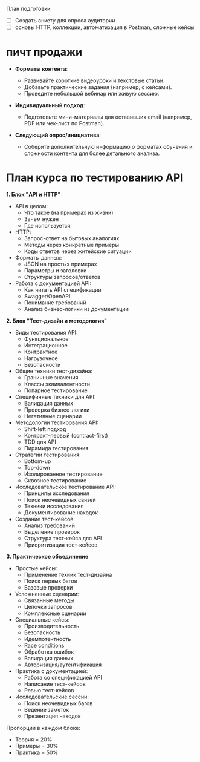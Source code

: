 План подготовки
- [ ] Создать анкету для опроса аудитории
- [ ] основы HTTP, коллекции, автоматизация в Postman, сложные кейсы

# пичт продажи
- **Форматы контента**:
    
    - Развивайте короткие видеоуроки и текстовые статьи.
    - Добавьте практические задания (например, с кейсами).
    - Проведите небольшой вебинар или живую сессию.
- **Индивидуальный подход**:
    
    - Подготовьте мини-материалы для оставивших email (например, PDF или чек-лист по Postman).
- **Следующий опрос/инициатива**:
    
    - Соберите дополнительную информацию о форматах обучения и сложности контента для более детального анализа.


# **План курса по тестированию API**

**1. Блок "API и HTTP"** 
- API в целом:
  - Что такое (на примерах из жизни)
  - Зачем нужен
  - Где используется
- HTTP:
  - Запрос-ответ на бытовых аналогиях
  - Методы через конкретные примеры
  - Коды ответов через житейские ситуации
- Форматы данных:
  - JSON на простых примерах
  - Параметры и заголовки
  - Структуры запросов/ответов
- Работа с документацией API:
  - Как читать API спецификации
  - Swagger/OpenAPI
  - Понимание требований
  - Анализ бизнес-логики из документации

**2. Блок "Тест-дизайн и методология"**
- Виды тестирования API:
  - Функциональное
  - Интеграционное
  - Контрактное
  - Нагрузочное
  - Безопасности
- Общие техники тест-дизайна:
  - Граничные значения
  - Классы эквивалентности
  - Попарное тестирование
- Специфичные техники для API:
  - Валидация данных
  - Проверка бизнес-логики
  - Негативные сценарии
- Методологии тестирования API:
  - Shift-left подход
  - Контракт-первый (contract-first)
  - TDD для API
  - Пирамида тестирования
- Стратегии тестирования:
  - Bottom-up
  - Top-down
  - Изолированное тестирование
  - Сквозное тестирование
- Исследовательское тестирование API:
  - Принципы исследования
  - Поиск неочевидных связей
  - Техники исследования
  - Документирование находок
- Создание тест-кейсов:
  - Анализ требований
  - Выделение проверок
  - Структура тест-кейса для API
  - Приоритизация тест-кейсов

**3. Практическое объединение**
- Простые кейсы:
  - Применение техник тест-дизайна
  - Поиск первых багов
  - Базовые проверки
- Усложненные сценарии:
  - Связанные методы
  - Цепочки запросов
  - Комплексные сценарии
- Специальные кейсы:
  - Производительность
  - Безопасность
  - Идемпотентность
  - Race conditions
  - Обработка ошибок
  - Валидация данных
  - Авторизация/аутентификация
- Практика с документацией:
  - Работа со спецификацией API
  - Написание тест-кейсов
  - Ревью тест-кейсов
- Исследовательские сессии:
  - Поиск неочевидных багов
  - Ведение заметок
  - Презентация находок

Пропорции в каждом блоке:
- Теория = 20%
- Примеры = 30%
- Практика = 50%